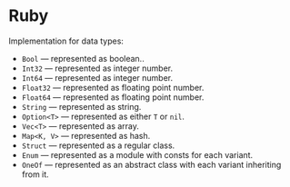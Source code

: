 # Ruby

Implementation for data types:

- `Bool` — represented as boolean..
- `Int32` — represented as integer number.
- `Int64` — represented as integer number.
- `Float32` — represented as floating point number.
- `Float64` — represented as floating point number.
- `String` — represented as string.
- `Option<T>` — represented as either `T` or `nil`.
- `Vec<T>` — represented as array.
- `Map<K, V>` — represented as hash.
- `Struct` — represented as a regular class.
- `Enum` — represented as a module with consts for each variant.
- `OneOf` — represented as an abstract class with each variant inheriting from it.
